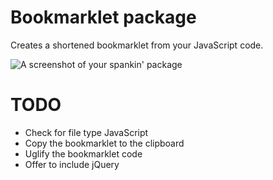 # Bookmarklet package

Creates a shortened bookmarklet from your JavaScript code.

![A screenshot of your spankin' package](https://f.cloud.github.com/assets/69169/2290250/c35d867a-a017-11e3-86be-cd7c5bf3ff9b.gif)

# TODO

* Check for file type JavaScript
* Copy the bookmarklet to the clipboard
* Uglify the bookmarklet code
* Offer to include jQuery
